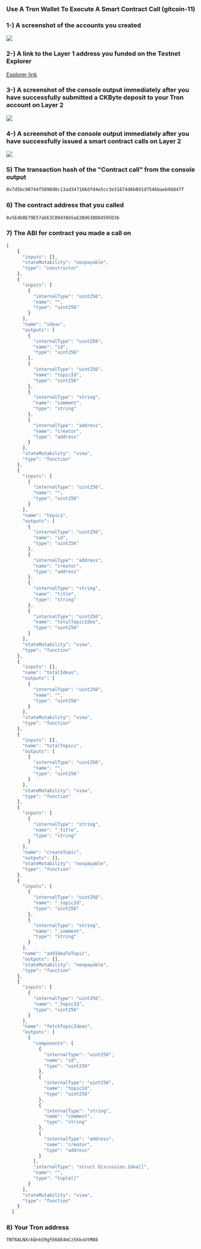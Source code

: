 ### Use A Tron Wallet To Execute A Smart Contract Call (gitcoin-11)


### 1-) A screenshot of the accounts you created

<img src="https://github.com/wizardlog/gitcoin-nervos-hackacton/blob/master/gitcoin-11/ss1.png" />


### 2-) A link to the Layer 1 address you funded on the Testnet Explorer

<a href="https://explorer.nervos.org/aggron/address/ckt1qyqys7mc4wfyqw6z8znc5j4wep5zddcf7e2ssfr6nw" > Explorer link </a>

### 3-) A screenshot of the console output immediately after you have successfully submitted a CKByte deposit to your Tron account on Layer 2

<img src="https://github.com/wizardlog/gitcoin-nervos-hackacton/blob/master/gitcoin-11/ss2.png" />

### 4-) A screenshot of the console output immediately after you have successfully issued a smart contract calls on Layer 2

<img src="https://github.com/wizardlog/gitcoin-nervos-hackacton/blob/master/gitcoin-11/ss3.png" />

### 5) The transaction hash of the "Contract call" from the console output

```bash
0x7d5bc90744f5890d8c13ad347166dfd4e5cc3e31674d6b0d1d7546baeb9b847f
```
### 6) The contract address that you called

```bash
0x5Edb8E79E57abE3C00438b5aE2Bd638DD4595D3b
```

### 7) The ABI for contract you made a call on

```javascript
[
    {
      "inputs": [],
      "stateMutability": "nonpayable",
      "type": "constructor"
    },
    {
      "inputs": [
        {
          "internalType": "uint256",
          "name": "",
          "type": "uint256"
        }
      ],
      "name": "ideas",
      "outputs": [
        {
          "internalType": "uint256",
          "name": "id",
          "type": "uint256"
        },
        {
          "internalType": "uint256",
          "name": "topicId",
          "type": "uint256"
        },
        {
          "internalType": "string",
          "name": "comment",
          "type": "string"
        },
        {
          "internalType": "address",
          "name": "creator",
          "type": "address"
        }
      ],
      "stateMutability": "view",
      "type": "function"
    },
    {
      "inputs": [
        {
          "internalType": "uint256",
          "name": "",
          "type": "uint256"
        }
      ],
      "name": "topics",
      "outputs": [
        {
          "internalType": "uint256",
          "name": "id",
          "type": "uint256"
        },
        {
          "internalType": "address",
          "name": "creator",
          "type": "address"
        },
        {
          "internalType": "string",
          "name": "title",
          "type": "string"
        },
        {
          "internalType": "uint256",
          "name": "totalTopicIdea",
          "type": "uint256"
        }
      ],
      "stateMutability": "view",
      "type": "function"
    },
    {
      "inputs": [],
      "name": "totalIdeas",
      "outputs": [
        {
          "internalType": "uint256",
          "name": "",
          "type": "uint256"
        }
      ],
      "stateMutability": "view",
      "type": "function"
    },
    {
      "inputs": [],
      "name": "totalTopics",
      "outputs": [
        {
          "internalType": "uint256",
          "name": "",
          "type": "uint256"
        }
      ],
      "stateMutability": "view",
      "type": "function"
    },
    {
      "inputs": [
        {
          "internalType": "string",
          "name": "_title",
          "type": "string"
        }
      ],
      "name": "createTopic",
      "outputs": [],
      "stateMutability": "nonpayable",
      "type": "function"
    },
    {
      "inputs": [
        {
          "internalType": "uint256",
          "name": "_topicId",
          "type": "uint256"
        },
        {
          "internalType": "string",
          "name": "_comment",
          "type": "string"
        }
      ],
      "name": "addIdeaToTopic",
      "outputs": [],
      "stateMutability": "nonpayable",
      "type": "function"
    },
    {
      "inputs": [
        {
          "internalType": "uint256",
          "name": "_topicId",
          "type": "uint256"
        }
      ],
      "name": "fetchTopicIdeas",
      "outputs": [
        {
          "components": [
            {
              "internalType": "uint256",
              "name": "id",
              "type": "uint256"
            },
            {
              "internalType": "uint256",
              "name": "topicId",
              "type": "uint256"
            },
            {
              "internalType": "string",
              "name": "comment",
              "type": "string"
            },
            {
              "internalType": "address",
              "name": "creator",
              "type": "address"
            }
          ],
          "internalType": "struct Discussion.Idea[]",
          "name": "",
          "type": "tuple[]"
        }
      ],
      "stateMutability": "view",
      "type": "function"
    }
  ]

```

### 8) Your Tron address

```bash
TNT6ALNXckQnkS9gFE68E4mCz5kkxUtM88
```
